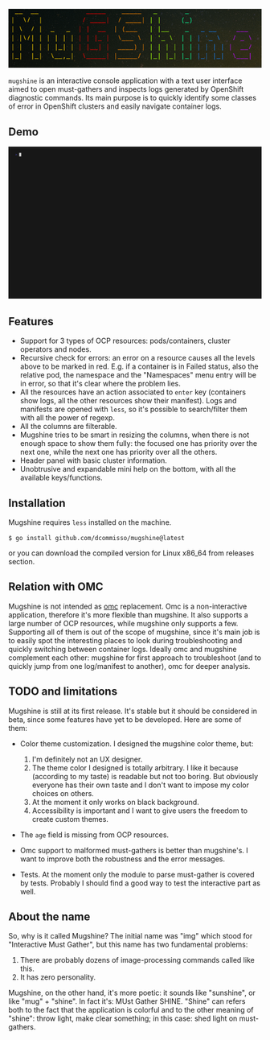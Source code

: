 ![mugshine logo](./assets/mugshine-logo.png)

`mugshine` is an interactive console application with a text user interface aimed to open must-gathers and inspects logs generated by OpenShift diagnostic commands. Its main purpose is to quickly identify some classes of error in OpenShift clusters and easily navigate container logs.

## Demo
![mugshine demo](./assets/mugshine.gif)

## Features
- Support for 3 types of OCP resources: pods/containers, cluster operators and nodes.
- Recursive check for errors: an error on a resource causes all the levels above to be marked in red. E.g. if a container is in Failed status, also the relative pod, the namespace and the "Namespaces" menu entry will be in error, so that it's clear where the problem lies.
- All the resources have an action associated to `enter` key (containers show logs, all the other resources show their manifest). Logs and manifests are opened with `less`, so it's possible to search/filter them with all the power of regexp.
- All the columns are filterable.
- Mugshine tries to be smart in resizing the columns, when there is not enough space to show them fully: the focused one has priority over the next one, while the next one has priority over all the others.
- Header panel with basic cluster information.
- Unobtrusive and expandable mini help on the bottom, with all the available keys/functions.

## Installation
Mugshine requires `less` installed on the machine.

``` shell
$ go install github.com/dcommisso/mugshine@latest
```

or you can download the compiled version for Linux x86_64 from releases section.

## Relation with OMC
Mugshine is not intended as [omc](https://github.com/gmeghnag/omc) replacement. Omc is a non-interactive application, therefore it's more flexible than mugshine. It also supports a large number of OCP resources, while mugshine only supports a few.
Supporting all of them is out of the scope of mugshine, since it's main job is to easily spot the interesting places to look during troubleshooting and quickly switching between container logs. Ideally omc and mugshine complement each other: mugshine for first approach to troubleshoot (and to quickly jump from one log/manifest to another), omc for deeper analysis.

## TODO and limitations
Mugshine is still at its first release. It's stable but it should be considered in beta, since some features have yet to be developed. Here are some of them:

- Color theme customization. I designed the mugshine color theme, but:

  1. I'm definitely not an UX designer. 
  2. The theme color I designed is totally arbitrary. I like it because (according to my taste) is readable but not too boring. But obviously everyone has their own taste and I don't want to impose my color choices on others.
  3. At the moment it only works on black background.
  4. Accessibility is important and I want to give users the freedom to create custom themes.
  
- The `age` field is missing from OCP resources.
- Omc support to malformed must-gathers is better than mugshine's. I want to improve both the robustness and the error messages.
- Tests. At the moment only the module to parse must-gather is covered by tests. Probably I should find a good way to test the interactive part as well.

## About the name
So, why is it called Mugshine? The initial name was "img" which stood for "Interactive Must Gather", but this name has two fundamental problems:

1. There are probably dozens of image-processing commands called like this.
2. It has zero personality.

Mugshine, on the other hand, it's more poetic: it sounds like "sunshine", or like "mug" + "shine". In fact it's: MUst Gather SHINE. "Shine" can refers both to the fact that the application is colorful and to the other meaning of "shine": throw light, make clear something; in this case: shed light on must-gathers.
